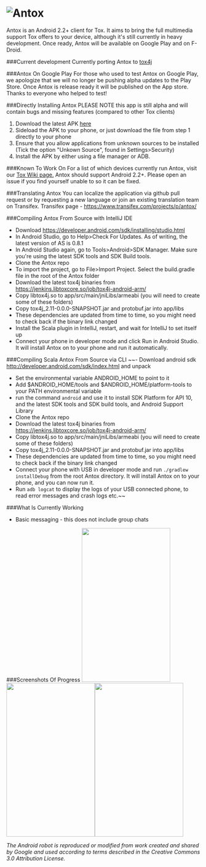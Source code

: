 ![Antox](http://vexx.us/Images/AntoxFull.png "Antox Tox Android Client")
=====

Antox is an Android 2.2+ client for Tox. It aims to bring the full multimedia support Tox offers to your device, although it's still currently in heavy development. 
Once ready, Antox will be available on Google Play and on F-Droid.

###Current development
Currently porting Antox to [tox4j](https://github.com/sonOfRa/tox4j)

###Antox On Google Play
For those who used to test Antox on Google Play, we apologize that we will no longer be pushing alpha updates to the Play Store. Once Antox is release ready it will be published on the App store. Thanks to everyone who helped to test!

###Directly Installing Antox
PLEASE NOTE this app is still alpha and will contain bugs and missing features (compared to other Tox clients)

1. Download the latest APK <a href="https://repo.tox.im/android/antox.apk">here</a>
2. Sideload the APK to your phone, or just download the file from step 1 directly to your phone
3. Ensure that you allow applications from unknown sources to be installed (Tick the option "Unkown Source", found in Settings>Security)
4. Install the APK by either using a file manager or ADB.

###Known To Work On
For a list of which devices currently run Antox, visit our <a href="https://wiki.tox.im/Antox#Known_to_work_on">Tox Wiki page.</a> Antox should support Android 2.2+. Please open an issue if you find yourself unable to so it can be fixed.

###Translating Antox
You can localize the application via github pull request or by requesting a new language or join an existing translation team on Transifex.
Transifex page - https://www.transifex.com/projects/p/antox/

###Compiling Antox From Source with IntelliJ IDE
- Download https://developer.android.com/sdk/installing/studio.html
- In Android Studio, go to Help>Check For Updates. As of writing, the latest version of AS is 0.8.1
- In Android Studio again, go to Tools>Android>SDK Manager. Make sure you're using the latest SDK tools and SDK Build tools.
- Clone the Antox repo
- To import the project, go to File>Import Project. Select the build.gradle file in the root of the Antox folder
- Download the latest tox4j binaries from https://jenkins.libtoxcore.so/job/tox4j-android-arm/
- Copy libtox4j.so to app/src/main/jniLibs/armeabi (you will need to create some of these folders)
- Copy tox4j_2.11-0.0.0-SNAPSHOT.jar and protobuf.jar into app/libs
- These dependencies are updated from time to time, so you might need to check back if the binary link changed
- Install the Scala plugin in IntelliJ, restart, and wait for IntelliJ to set itself up
- Connect your phone in developer mode and click Run in Android Studio. It will install Antox on to your phone and run it automatically.

###Compiling Scala Antox From Source via CLI
~~- Download android sdk http://developer.android.com/sdk/index.html and unpack
- Set the environmental variable ANDROID_HOME to point to it
- Add $ANDROID_HOME/tools and $ANDROID_HOME/platform-tools to your PATH environmental variable
- run the command `android` and use it to install SDK Platform for API 10, and the latest SDK tools and SDK build tools, and Android Support Library
- Clone the Antox repo
- Download the latest tox4j binaries from https://jenkins.libtoxcore.so/job/tox4j-android-arm/
- Copy libtox4j.so to app/src/main/jniLibs/armeabi (you will need to create some of these folders)
- Copy tox4j_2.11-0.0.0-SNAPSHOT.jar and protobuf.jar into app/libs
- These dependencies are updated from time to time, so you might need to check back if the binary link changed
- Connect your phone with USB in developer mode and run `./gradlew installDebug` from the root Antox directory. It will install Antox on to your phone, and you can now run it.
- Run `adb logcat` to display the logs of your USB connected phone, to read error messages and crash logs etc.~~

###What Is Currently Working
- Basic messaging - this does not include group chats

###Screenshots Of Progress
<img src="http://a.pomf.se/lltmgv.png" width="230px" height="400px"/><img src="http://a.pomf.se/dpopow.png" width="230px" height="400px"/><img src="http://a.pomf.se/npaodg.png" width="230px" height="400px"/>


*The Android robot is reproduced or modified from work created and shared by Google and used according to terms described in the Creative Commons 3.0 Attribution License.*

